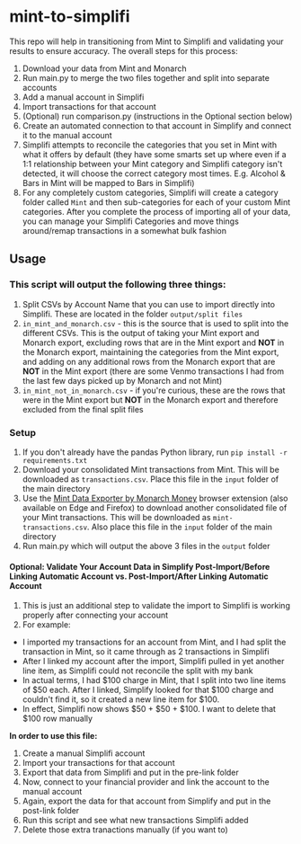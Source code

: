 # mint-to-simplifi

This repo will help in transitioning from Mint to Simplifi and validating your results to ensure accuracy. The overall steps for this process:
1. Download your data from Mint and Monarch
2. Run main.py to merge the two files together and split into separate accounts
3. Add a manual account in Simplifi
4. Import transactions for that account
5. (Optional) run comparison.py (instructions in the Optional section below)
6. Create an automated connection to that account in Simplify and connect it to the manual account
7. Simplifi attempts to reconcile the categories that you set in Mint with what it offers by default (they have some smarts set up where even if a 1:1 relationship between your Mint category and Simplifi category isn't detected, it will choose the correct category most times. E.g. Alcohol & Bars in Mint will be mapped to Bars in Simplifi)
8. For any completely custom categories, Simplifi will create a category folder called `Mint` and then sub-categories for each of your custom Mint categories. After you complete the process of importing all of your data, you can manage your Simplifi Categories and move things around/remap transactions in a somewhat bulk fashion

## Usage

### This script will output the following three things: 
1. Split CSVs by Account Name that you can use to import directly into Simplifi. These are located in the folder `output/split files`
2. `in_mint_and_monarch.csv` - this is the source that is used to split into the different CSVs. This is the output of taking your Mint export and Monarch export, excluding rows that are in the Mint export and <b>NOT</b> in the Monarch export, maintaining the categories from the Mint export, and adding on any additional rows from the Monarch export that are <b>NOT</b> in the Mint export (there are some Venmo transactions I had from the last few days picked up by Monarch and not Mint)
3. `in_mint_not_in_monarch.csv` - if you're curious, these are the rows that were in the Mint export but <b>NOT</b> in the Monarch export and therefore excluded from the final split files

### Setup 
1. If you don't already have the pandas Python library, run 
`pip install -r requirements.txt`
2. Download your consolidated Mint transactions from Mint. This will be downloaded as `transactions.csv`. Place this file in the `input` folder of the main directory
3. Use the <a href="https://chromewebstore.google.com/detail/mint-data-exporter-by-mon/doknkjpaacjheilodaibfpimamfgfhap">Mint Data Exporter by Monarch Money</a> browser extension (also available on Edge and Firefox) to download another consolidated file of your Mint transactions. This will be downloaded as `mint-transactions.csv`. Also place this file in the `input` folder of the main directory
4. Run main.py which will output the above 3 files in the `output` folder



#### Optional: Validate Your Account Data in Simplify Post-Import/Before Linking Automatic Account vs. Post-Import/After Linking Automatic Account  
1. This is just an additional step to validate the import to Simplifi is working properly after connecting your account
2. For example: 
 - I imported my transactions for an account from Mint, and I had split the transaction in Mint, so it came through as 2 transactions in Simplifi 
 - After I linked my account after the import, Simplifi pulled in yet another line item, as Simplifi could not reconcile the split with my bank
 - In actual terms, I had $100 charge in Mint, that I split into two line items of $50 each. After I linked, Simplify looked for that $100 charge and couldn't find it, so it created a new line item for $100. 
 - In effect, Simplifi now shows $50 + $50 + $100. I want to delete that $100 row manually

 <b>In order to use this file:</b>
 1. Create a manual Simplifi account
 2. Import your transactions for that account 
 3. Export that data from Simplifi and put in the pre-link folder
 4. Now, connect to your financial provider and link the account to the manual account 
 5. Again, export the data for that account from Simplify and put in the post-link folder
 6. Run this script and see what new transactions Simplifi added
 7. Delete those extra tranactions manually (if you want to)